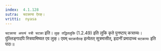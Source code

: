 ```yaml
---
index:  4.1.128
sutra:  चटकाया ऐरक्।
vritti:  nyasa
---
```


`चटकाया अपत्यं स्त्री चटका` इति। `लुक् तद्धितलुकि` (1.2.49) इति लुकि कृते पुनष्टाप् कत्र्तव्यः। पुंल्लिङ्गादपि स्त्रियामिष्यत एव लुक्। एवम् `चटकादैरक्` इत्येतत् सूत्रमासीत्, इदानीं प्रमादाच्च `चटकायाः` इति पाठः॥
